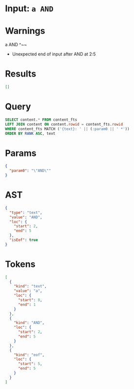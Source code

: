 # Input: `a AND`

# Warnings

a AND
 ^~~
- Unexpected end of input after AND at 2:5

# Results
```json
[]
```

# Query

```sql
SELECT content.* FROM content_fts
LEFT JOIN content ON content.rowid = content_fts.rowid
WHERE content_fts MATCH ('{text}: ' || (:param0 || ' *'))
ORDER BY RANK ASC, text
```

# Params

```json
{
  "param0": "\"AND\""
}
```

# AST

```json
{
  "type": "text",
  "value": "AND",
  "loc": {
    "start": 2,
    "end": 5
  },
  "isEof": true
}
```

# Tokens
```json
[
  {
    "kind": "text",
    "value": "a",
    "loc": {
      "start": 0,
      "end": 1
    }
  },
  {
    "kind": "AND",
    "loc": {
      "start": 2,
      "end": 5
    }
  },
  {
    "kind": "eof",
    "loc": {
      "start": 5,
      "end": 5
    }
  }
]
```